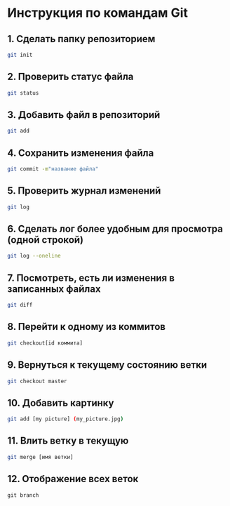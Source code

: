 # Инструкция по командам Git
## 1. Сделать папку репозиторием
```sh
git init
```
## 2. Проверить статус файла
```sh
git status
```
## 3. Добавить файл в репозиторий
```sh
git add
```
## 4. Сохранить изменения файла
```sh
git commit -m"название файла"
```
## 5. Проверить журнал изменений
```sh
git log
```
## 6. Сделать лог более удобным для просмотра (одной строкой)
```sh
git log --oneline
```
## 7. Посмотреть, есть ли изменения в записанных файлах
```sh
git diff
```
## 8. Перейти к одному из коммитов
```sh
git checkout[id коммита]
```
## 9. Вернуться к текущему состоянию ветки
```sh
git checkout master
```
## 10. Добавить картинку
```sh
git add [my picture] (my_picture.jpg)
```
## 11. Влить ветку в текущую
```sh
git merge [имя ветки]
```
## 12. Отображение всех веток
```
git branch
```
